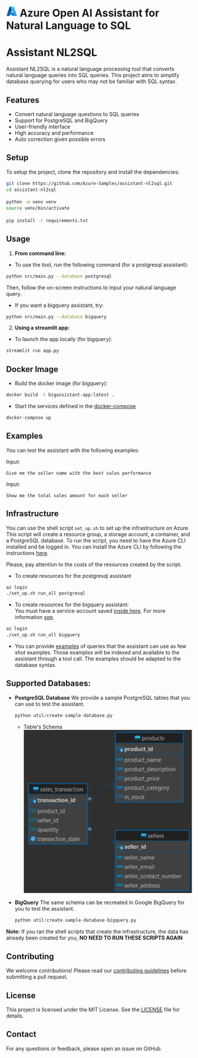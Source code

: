 # <img src="./images/azure_logo.png" alt="Azure Logo" style="width:30px;height:30px;"/> Azure Open AI Assistant for Natural Language to SQL
# Assistant NL2SQL

Assistant NL2SQL is a natural language processing tool that converts natural language queries into SQL queries. This project aims to simplify database querying for users who may not be familiar with SQL syntax.

## Features

- Convert natural language questions to SQL queries
- Support for PostgreSQL and BigQuery
- User-friendly interface
- High accuracy and performance
- Auto correction given possible errors

## Setup

To setup the project, clone the repository and install the dependencies:

```bash
git clone https://github.com/Azure-Samples/assistant-nl2sql.git
cd assistant-nl2sql

python -m venv venv
source venv/bin/activate

pip install -r requirements.txt
```

## Usage

1. **From command line:** 
- To use the tool, run the following command (for a postgresql assistant):

```bash
python src/main.py --database postgresql  
```
Then, follow the on-screen instructions to input your natural language query.

- If you want a bigquery assistant, try:
```bash
python src/main.py --database bigquery 
```

2. **Using a streamlit app:**
- To launch the app locally (for bigquery):
```bash
streamlit run app.py
```

## Docker Image
- Build the docker image (for bigquery):
```bash
docker build -t bigassistant-app:latest .
```

- Start the services defined in the [docker-compose](docker-compose.yml)
```bash
docker-compose up
```

## Examples
You can test the assistant with the following examples:

Input:
```
Give me the seller name with the best sales performance
```

Input:
```
Show me the total sales amount for each seller
```


## Infrastructure
You can use the shell script `set_up.sh` to set up the infrastructure on Azure. This script will create a resource group, a storage account, a container, and a PostgreSQL database. To run the script, you need to have the Azure CLI installed and be logged in. You can install the Azure CLI by following the instructions [here](https://docs.microsoft.com/en-us/cli/azure/install-azure-cli).

Please, pay attention to the costs of the resources created by the script. 

- To create resources for the postgresql assistant 
```bash
az login
./set_up.sh run_all postgresql
```

- To create resources for the bigquery assistant:<br>
You must have a service-account saved [inside here](./secrets/). 
For more information [see](https://cloud.google.com/iam/docs/service-accounts-create).

```bash
az login
./set_up.sh run_all bigquery
```

- You can provide [examples](data/examples.csv) of queries that the assistant can use as few shot examples. Those examples will be indexed and available to the assistant through a tool call. The examples should be adapted to the database syntax.

## Supported Databases:

- **PostgreSQL Database**
    We provide a sample PostgreSQL tables that you can use to test the assistant. 

    ```python
    python util/create-sample-database.py
    ```

    - Table's Schema <br>
    ![Schema](./images/tables_structure.png)

- **BigQuery**
    The same schema can be recreated in Google BigQuery for you to test the assistant. 

    ```python
    python util/create-sample-database-bigquery.py
    ```

**Note:** If you ran the shell scripts that create the infrastructure, the data has already been created for you, **NO NEED TO RUN THESE SCRIPTS AGAIN** 

## Contributing

We welcome contributions! Please read our [contributing guidelines](CONTRIBUTING.md) before submitting a pull request.

## License

This project is licensed under the MIT License. See the [LICENSE](LICENSE) file for details.

## Contact

For any questions or feedback, please open an issue on GitHub.